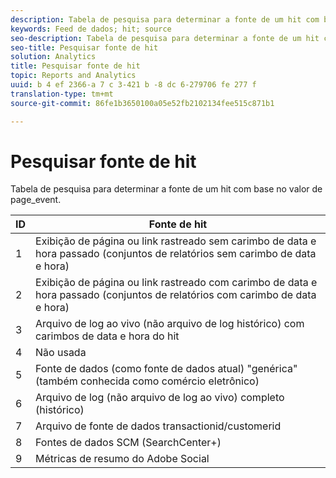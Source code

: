 ```yaml
---
description: Tabela de pesquisa para determinar a fonte de um hit com base no valor de page_event.
keywords: Feed de dados; hit; source
seo-description: Tabela de pesquisa para determinar a fonte de um hit com base no valor de page_event.
seo-title: Pesquisar fonte de hit
solution: Analytics
title: Pesquisar fonte de hit
topic: Reports and Analytics
uuid: b 4 ef 2366-a 7 c 3-421 b -8 dc 6-279706 fe 277 f
translation-type: tm+mt
source-git-commit: 86fe1b3650100a05e52fb2102134fee515c871b1

---
```



# Pesquisar fonte de hit

Tabela de pesquisa para determinar a fonte de um hit com base no valor de page_event.

| ID | Fonte de hit |
|---|---|
| 1 | Exibição de página ou link rastreado sem carimbo de data e hora passado (conjuntos de relatórios sem carimbo de data e hora) |
| 2 | Exibição de página ou link rastreado com carimbo de data e hora passado (conjuntos de relatórios com carimbo de data e hora) |
| 3 | Arquivo de log ao vivo (não arquivo de log histórico) com carimbos de data e hora do hit |
| 4 | Não usada |
| 5 | Fonte de dados (como fonte de dados atual) "genérica" (também conhecida como comércio eletrônico) |
| 6 | Arquivo de log (não arquivo de log ao vivo) completo (histórico) |
| 7 | Arquivo de fonte de dados transactionid/customerid |
| 8 | Fontes de dados SCM (SearchCenter+) |
| 9 | Métricas de resumo do Adobe Social |

